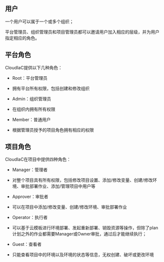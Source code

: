 ## 用户

一个用户可以属于一个或多个组织；

平台管理员、组织管理员和项目管理员都可以邀请用户加入相应的层级，并为用户指定相应的角色。

## 平台角色

CloudIaC提供以下几种角色：

- Root：平台管理员

- 拥有平台所有权限，包括创建和修改组织

- Admin：组织管理员

- 在组织内拥有所有权限

- Member：普通用户

- 根据管理员授予的项目角色拥有相应的权限

## 项目角色

CloudIaC在项目中提供四种角色：

- Manager：管理者

- 对整个项目具有所有权限，包括修改项目设置、添加/修改变量、创建/修改环境、审批部署作业、添加/管理项目中用户等

- Approver：审批者

- 可以在项目中添加/修改变量、创建/修改环境、审批部署作业

- Operator：执行者

- 可以基于云模板进行环境部署、发起重新部署、销毁资源等操作，但除了plan计划之外的作业都需要Manager或Owner审批，通过后才能继续执行；

- Guest：查看者

- 只能查看项目中的环境以及环境的状态等信息，无权创建、破坏或更改环境